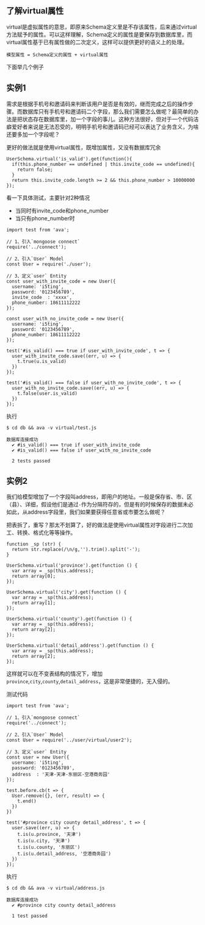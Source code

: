 ## 了解virtual属性

virtual是虚拟属性的意思，即原来Schema定义里是不存该属性，后来通过virtual方法赋予的属性。可以这样理解，Schema定义的属性是要保存到数据库里，而virtual属性基于已有属性做的二次定义，这样可以提供更好的语义上的处理。

```
模型属性 = Schema定义的属性 + virtual属性
```

下面举几个例子

## 实例1

需求是根据手机号和邀请码来判断该用户是否是有效的，继而完成之后的操作步骤。而数据库只有手机号和邀请码二个字段，那么我们需要怎么做呢？最简单的办法是把状态存在数据库里，加一个字段的事儿。这种方法很好，但对于一个代码洁癖爱好者来说是无法忍受的，明明手机号和邀请码已经可以表达了业务含义，为啥还要多加一个字段呢？

更好的做法就是使用virtual属性，既增加属性，又没有数据库冗余

```
UserSchema.virtual('is_valid').get(function(){
  if(this.phone_number == undefined | this.invite_code == undefined){
    return false;
  }
  return this.invite_code.length >= 2 && this.phone_number > 10000000
});
```

看一下具体测试，主要针对2种情况

- 当同时有invite_code和phone_number
- 当只有phone_number时

```
import test from 'ava';

// 1、引入`mongoose connect`
require('../connect');

// 2、引入`User` Model
const User = require('./user');

// 3、定义`user` Entity
const user_with_invite_code = new User({
  username: 'i5ting',
  password: '0123456789',
  invite_code  : 'xxxx',
  phone_number: 18611112222
});

const user_with_no_invite_code = new User({
  username: 'i5ting',
  password: '0123456789',
  phone_number: 18611112222
});

test('#is_valid() === true if user_with_invite_code', t => {
  user_with_invite_code.save((err, u) => {
    t.true(u.is_valid)
  })
});

test('#is_valid() === false if user_with_no_invite_code', t => {
  user_with_no_invite_code.save((err, u) => {
    t.false(user.is_valid)
  })
});
```

执行

```
$ cd db && ava -v virtual/test.js   

数据库连接成功
  ✔ #is_valid() === true if user_with_invite_code
  ✔ #is_valid() === false if user_with_no_invite_code

  2 tests passed
```

## 实例2

我们给模型增加了一个字段叫address，即用户的地址。一般是保存省、市、区（县）、详细，假设他们是通过`-`作为分隔符存的，但是有的时候保存的数据未必如此，从address字段里，我们如果要获得任意省或市要怎么做呢？

把表拆了，重写？那太不划算了，好的做法是使用virtual属性对字段进行二次加工、转换、格式化等等操作。

```
function _sp (str) {
  return str.replace(/\n/g,'').trim().split('-');
}

UserSchema.virtual('province').get(function () {
  var array = _sp(this.address);
  return array[0];
});

UserSchema.virtual('city').get(function () {
  var array = _sp(this.address);
  return array[1];
});

UserSchema.virtual('county').get(function () {
  var array = _sp(this.address);
  return array[2];
});

UserSchema.virtual('detail_address').get(function () {
  var array = _sp(this.address);
  return array[2];
});
```

这样就可以在不变表结构的情况下，增加`province`,`city`,`county`,`detail_address`，这是非常便捷的，无入侵的。

测试代码

```
import test from 'ava';

// 1、引入`mongoose connect`
require('../connect');

// 2、引入`User` Model
const User = require('../user/virtual/user2');

// 3、定义`user` Entity
const user = new User({
  username: 'i5ting',
  password: '0123456789',
  address  : '天津-天津-东丽区-空港商务园'
});

test.before.cb(t => {
  User.remove({}, (err, result) => {
    t.end()
  })
})

test('#province city county detail_address', t => {
  user.save((err, u) => {
    t.is(u.province, '天津')
    t.is(u.city, '天津')
    t.is(u.county, '东丽区')
    t.is(u.detail_address, '空港商务园')
  })
}); 
```


执行

```
$ cd db && ava -v virtual/address.js 

数据库连接成功
  ✔ #province city county detail_address

  1 test passed
```
